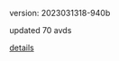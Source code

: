 version: 2023031318-940b

updated 70 avds

[details](https://github.com/0x74f917491bfa7ebfa379/ali_avd_db/blob/master/change_log/2023/03/13/18/940b.txt)